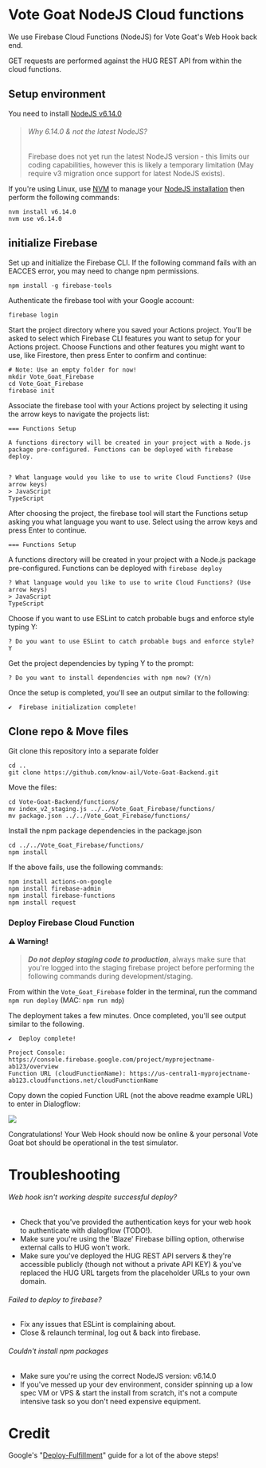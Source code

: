 # Vote Goat NodeJS Cloud functions

We use Firebase Cloud Functions (NodeJS) for Vote Goat's Web Hook back end.

GET requests are performed against the HUG REST API from within the cloud functions.

## Setup environment

You need to install [NodeJS v6.14.0](https://nodejs.org/dist/v6.14.0/)

> ###### Why 6.14.0 & not the latest NodeJS?
> Firebase does not yet run the latest NodeJS version - this limits our coding capabilities, however this is likely a temporary limitation (May require v3 migration once support for latest NodeJS exists).

If you're using Linux, use [NVM](https://github.com/creationix/nvm) to manage your [NodeJS installation](https://github.com/creationix/nvm#install-script) then perform the following commands:

```
nvm install v6.14.0
nvm use v6.14.0
```

## initialize Firebase

Set up and initialize the Firebase CLI. If the following command fails with an EACCES error, you may need to change npm permissions.

```
npm install -g firebase-tools
```

Authenticate the firebase tool with your Google account:
```
firebase login
```
Start the project directory where you saved your Actions project. You'll be asked to select which Firebase CLI features you want to setup for your Actions project. Choose Functions and other features you might want to use, like Firestore, then press Enter to confirm and continue:

```
# Note: Use an empty folder for now!
mkdir Vote_Goat_Firebase
cd Vote_Goat_Firebase
firebase init
```

Associate the firebase tool with your Actions project by selecting it using the arrow keys to navigate the projects list:
```
=== Functions Setup

A functions directory will be created in your project with a Node.js
package pre-configured. Functions can be deployed with firebase deploy.


? What language would you like to use to write Cloud Functions? (Use arrow keys)
> JavaScript
TypeScript
```

After choosing the project, the firebase tool will start the Functions setup asking you what language you want to use. Select using the arrow keys and press Enter to continue.
```
=== Functions Setup
```
A functions directory will be created in your project with a Node.js package pre-configured. Functions can be deployed with ```firebase deploy```

```
? What language would you like to use to write Cloud Functions? (Use arrow keys)
> JavaScript
TypeScript
```
Choose if you want to use ESLint to catch probable bugs and enforce style typing Y:
```
? Do you want to use ESLint to catch probable bugs and enforce style? Y
```
Get the project dependencies by typing Y to the prompt:
```
? Do you want to install dependencies with npm now? (Y/n)
```
Once the setup is completed, you'll see an output similar to the following:
```
✔  Firebase initialization complete!
```

## Clone repo & Move files

Git clone this repository into a separate folder
```
cd ..
git clone https://github.com/know-ail/Vote-Goat-Backend.git
```

Move the files:
```
cd Vote-Goat-Backend/functions/
mv index_v2_staging.js ../../Vote_Goat_Firebase/functions/
mv package.json ../../Vote_Goat_Firebase/functions/
```

Install the npm package dependencies in the package.json
```
cd ../../Vote_Goat_Firebase/functions/
npm install
```

If the above fails, use the following commands:
```
npm install actions-on-google
npm install firebase-admin
npm install firebase-functions
npm install request
```

### Deploy Firebase Cloud Function

#### :warning: Warning!

> ***Do not deploy staging code to production***, always make sure that you're logged into the staging firebase project before performing the following commands during development/staging.

From within the ```Vote_Goat_Firebase``` folder in the terminal, run the command
`npm run deploy` (MAC: `npm run mdp`)


The deployment takes a few minutes. Once completed, you'll see output similar to the following.

```
✔  Deploy complete!

Project Console: https://console.firebase.google.com/project/myprojectname-ab123/overview
Function URL (cloudFunctionName): https://us-central1-myprojectname-ab123.cloudfunctions.net/cloudFunctionName
```

Copy down the copied Function URL (not the above readme example URL) to enter in Dialogflow:

![](https://i.imgur.com/2WpYF05.png)

Congratulations! Your Web Hook should now be online & your personal Vote Goat bot should be operational in the test simulator.

# Troubleshooting

###### Web hook isn't working despite successful deploy?

* Check that you've provided the authentication keys for your web hook to authenticate with dialogflow (TODO!).
* Make sure you're using the 'Blaze' Firebase billing option, otherwise external calls to HUG won't work.
* Make sure you've deployed the HUG REST API servers & they're accessible publicly (though not without a private API KEY) & you've replaced the HUG URL targets from the placeholder URLs to your own domain.

###### Failed to deploy to firebase?

* Fix any issues that ESLint is complaining about.
* Close & relaunch terminal, log out & back into firebase.

###### Couldn't install npm packages

* Make sure you're using the correct NodeJS version: v6.14.0
* If you've messed up your dev environment, consider spinning up a low spec VM or VPS & start the install from scratch, it's not a compute intensive task so you don't need expensive equipment.

# Credit

Google's "[Deploy-Fulfillment](https://developers.google.com/actions/dialogflow/deploy-fulfillment)" guide for a lot of the above steps!
